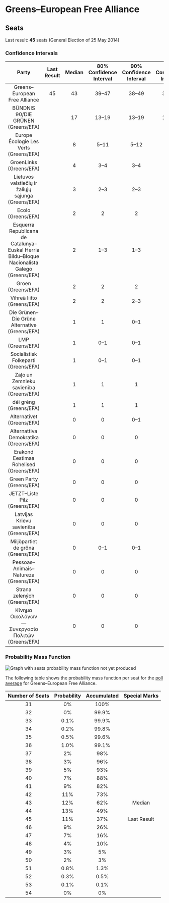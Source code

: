 # Greens–European Free Alliance

## Seats

Last result: **45** seats (General Election of 25 May 2014)

### Confidence Intervals

| Party | Last Result | Median | 80% Confidence Interval | 90% Confidence Interval | 95% Confidence Interval | 99% Confidence Interval |
|:-----:|:-----------:|:------:|:-----------------------:|:-----------------------:|:-----------------------:|:-----------------------:|
| Greens–European Free Alliance | 45 | 43 | 39–47 | 38–49 | 37–50 | 35–51 |
| BÜNDNIS 90/DIE GRÜNEN (Greens/EFA) | | 17 | 13–19 | 13–19 | 13–20 | 13–20 |
| Europe Écologie Les Verts (Greens/EFA) | | 8 | 5–11 | 5–12 | 5–12 | 0–12 |
| GroenLinks (Greens/EFA) | | 4 | 3–4 | 3–4 | 3–4 | 3–5 |
| Lietuvos valstiečių ir žaliųjų sąjunga (Greens/EFA) | | 3 | 2–3 | 2–3 | 2–4 | 2–4 |
| Ecolo (Greens/EFA) | | 2 | 2 | 2 | 2 | 1–2 |
| Esquerra Republicana de Catalunya–Euskal Herria Bildu–Bloque Nacionalista Galego (Greens/EFA) | | 2 | 1–3 | 1–3 | 1–4 | 1–4 |
| Groen (Greens/EFA) | | 2 | 2 | 2 | 2 | 1–3 |
| Vihreä liitto (Greens/EFA) | | 2 | 2 | 2–3 | 2–3 | 2–3 |
| Die Grünen–Die Grüne Alternative (Greens/EFA) | | 1 | 1 | 0–1 | 0–1 | 0–2 |
| LMP (Greens/EFA) | | 1 | 0–1 | 0–1 | 0–1 | 0–1 |
| Socialistisk Folkeparti (Greens/EFA) | | 1 | 0–1 | 0–1 | 0–1 | 0–1 |
| Zaļo un Zemnieku savienība (Greens/EFA) | | 1 | 1 | 1 | 1 | 1 |
| déi gréng (Greens/EFA) | | 1 | 1 | 1 | 1 | 1 |
| Alternativet (Greens/EFA) | | 0 | 0 | 0–1 | 0–1 | 0–1 |
| Alternattiva Demokratika (Greens/EFA) | | 0 | 0 | 0 | 0 | 0 |
| Erakond Eestimaa Rohelised (Greens/EFA) | | 0 | 0 | 0 | 0 | 0 |
| Green Party (Greens/EFA) | | 0 | 0 | 0 | 0 | 0–1 |
| JETZT–Liste Pilz (Greens/EFA) | | 0 | 0 | 0 | 0 | 0 |
| Latvijas Krievu savienība (Greens/EFA) | | 0 | 0 | 0 | 0 | 0 |
| Miljöpartiet de gröna (Greens/EFA) | | 0 | 0–1 | 0–1 | 0–1 | 0–1 |
| Pessoas–Animais–Natureza (Greens/EFA) | | 0 | 0 | 0 | 0 | 0–1 |
| Strana zelených (Greens/EFA) | | 0 | 0 | 0 | 0 | 0 |
| Κίνημα Οικολόγων—Συνεργασία Πολιτών (Greens/EFA) | | 0 | 0 | 0 | 0 | 0 |

### Probability Mass Function

![Graph with seats probability mass function not yet produced](average-seats-pmf-greens–europeanfreealliance.png "Seats Probability Mass Function")

The following table shows the probability mass function per seat for the [poll average](average.html) for Greens–European Free Alliance.

| Number of Seats | Probability | Accumulated | Special Marks |
|:---------------:|:-----------:|:-----------:|:-------------:|
| 31 | 0% | 100% |  |
| 32 | 0% | 99.9% |  |
| 33 | 0.1% | 99.9% |  |
| 34 | 0.2% | 99.8% |  |
| 35 | 0.5% | 99.6% |  |
| 36 | 1.0% | 99.1% |  |
| 37 | 2% | 98% |  |
| 38 | 3% | 96% |  |
| 39 | 5% | 93% |  |
| 40 | 7% | 88% |  |
| 41 | 9% | 82% |  |
| 42 | 11% | 73% |  |
| 43 | 12% | 62% | Median |
| 44 | 13% | 49% |  |
| 45 | 11% | 37% | Last Result |
| 46 | 9% | 26% |  |
| 47 | 7% | 16% |  |
| 48 | 4% | 10% |  |
| 49 | 3% | 5% |  |
| 50 | 2% | 3% |  |
| 51 | 0.8% | 1.3% |  |
| 52 | 0.3% | 0.5% |  |
| 53 | 0.1% | 0.1% |  |
| 54 | 0% | 0% |  |


